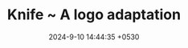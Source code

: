 ---
layout: post
title:  "Knife ~ A logo adaptation"
date:   2024-9-10 14:44:35 +0530
category: "Themes"
image: "assets/images/4.jpg"
desc: "This is how post descriptions will be looking like."
gallery:
  - "assets/images/1.jpg"
  - "assets/images/2.png"
  - "assets/images/3.png"
  - "assets/images/1.jpg"
  - "assets/images/2.png"
  - "assets/images/3.png"
file: "assets/files/sample.pdf"
---